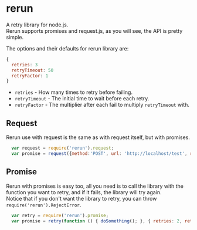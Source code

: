 rerun
=====

A retry library for node.js.<br/>
Rerun supports promises and request.js, as you will see, the API is pretty simple.

The options and their defaults for rerun library are:
```javascript
{
  retries: 3
  retryTimeout: 50
  retryFactor: 1
}
```

* `retries` - How many times to retry before failing.
* `retryTimeout` - The initial time to wait before each retry.
* `retryFactor` - The multiplier after each fail to multiply `retryTimeout` with.

Request
-------
Rerun use with request is the same as with request itself, but with promises.
```javascript
  var request = require('rerun').request;
  var promise = request({method:'POST', url: 'http://localhost/test', retries: 2, retryTimeout: 10, retryFactor: 2});
```

Promise
-------
Rerun with promises is easy too, all you need is to call the library with the function you want to retry, and if it fails, the library will try again.<br/>
Notice that if you don't want the library to retry, you can throw `require('rerun').RejectError`.
```javascript
  var retry = require('rerun').promise;
  var promise = retry(function () { doSomething(); }, { retries: 2, retryTimeout: 10, retryFactor: 2 });
```

